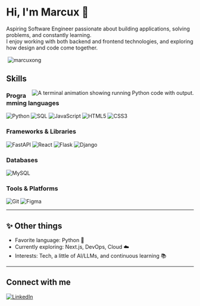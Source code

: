 # Hi, I'm Marcux 👋

Aspiring Software Engineer passionate about building applications, solving problems, and constantly learning.  
I enjoy working with both backend and frontend technologies, and exploring how design and code come together.

<p>&nbsp;<img align="center" src="https://github-readme-stats.vercel.app/api?username=marcuxong&show_icons=true&locale=en" alt="marcuxong" /></p>

## Skills

<a href="https://github.com/marcuxong" target="_blank">
  <img alt="A terminal animation showing running Python code with output." align="right" src="img/code.gif" />
</a>

### Programming languages

![Python](https://img.shields.io/badge/Python-3776AB?logo=python&logoColor=white&style=for-the-badge)
![SQL](https://img.shields.io/badge/SQL-336791?logo=postgresql&logoColor=white&style=for-the-badge)
![JavaScript](https://img.shields.io/badge/JavaScript-F7DF1E?logo=javascript&logoColor=black&style=for-the-badge)
![HTML5](https://img.shields.io/badge/HTML5-E34F26?logo=html5&logoColor=white&style=for-the-badge)
![CSS3](https://img.shields.io/badge/CSS3-1572B6?logo=css3&logoColor=white&style=for-the-badge)

### Frameworks & Libraries

![FastAPI](https://img.shields.io/badge/FastAPI-009688?logo=fastapi&logoColor=white&style=for-the-badge)
![React](https://img.shields.io/badge/React-61DAFB?logo=react&logoColor=black&style=for-the-badge)
![Flask](https://img.shields.io/badge/Flask-000000?logo=flask&logoColor=white&style=for-the-badge)
![Django](https://img.shields.io/badge/Django-092E20?logo=django&logoColor=white&style=for-the-badge)

### Databases

![MySQL](https://img.shields.io/badge/MySQL-4479A1?logo=mysql&logoColor=white&style=for-the-badge)

### Tools & Platforms

![Git](https://img.shields.io/badge/Git-F05032?logo=git&logoColor=white&style=for-the-badge)
![Figma](https://img.shields.io/badge/Figma-F24E1E?logo=figma&logoColor=white&style=for-the-badge)

---

## ✨ Other things

- Favorite language: Python 🐍  
- Currently exploring: Next.js, DevOps, Cloud ☁️  
- Interests: Tech, a little of AI/LLMs, and continuous learning 📚  

---

## Connect with me
[![LinkedIn](https://img.shields.io/badge/LinkedIn-0A66C2?logo=linkedin&logoColor=white&style=for-the-badge)](https://www.linkedin.com/in/marcuxong)
